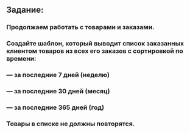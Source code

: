 ## Задание:
### Продолжаем работать с товарами и заказами.

### Создайте шаблон, который выводит список заказанных клиентом товаров из всех его заказов с сортировкой по времени:
### — за последние 7 дней (неделю)
### — за последние 30 дней (месяц)
### — за последние 365 дней (год)

### Товары в списке не должны повторятся.